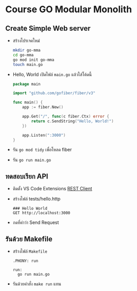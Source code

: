# Course GO Modular Monolith

## Create Simple Web server

- สร้างโปรเจคใหม่

  ```bash
  mkdir go-mma
  cd go-mma
  go mod init go-mma
  touch main.go
  ```

- Hello, World เปิดไฟล์ `main.go` แล้วใส่โค้ดนี้

  ```go
  package main

  import "github.com/gofiber/fiber/v3"

  func main() {
      app := fiber.New()

      app.Get("/", func(c fiber.Ctx) error {
          return c.SendString("Hello, World!")
      })

      app.Listen(":3000")
  }
  ```

- รัน `go mod tidy` เพื่อโหลด fiber

- รัน `go run main.go`

## ทดสอบเรียก API

- ติดตั้ง VS Code Extensions [REST Client](https://marketplace.visualstudio.com/items?itemName=humao.rest-client)

- สร้างไฟล์ tests/hello.http

  ```text
  ### Hello World
  GET http://localhost:3000
  ```

- กดที่คำว่า Send Request

## รันด้วย Makefile

- สร้างไฟล์ `Makefile`

  ```make
  .PHONY: run

  run:
    go run main.go
  ```

- รันด้วยคำสั่ง `make run` แทน
